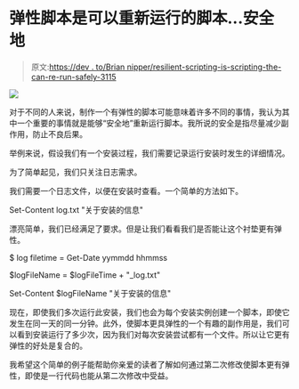 # 弹性脚本是可以重新运行的脚本...安全地

> 原文:[https://dev . to/Brian nipper/resilient-scripting-is-scripting-the-can-re-run-safely-3115](https://dev.to/briannipper/resilient-scripting-is-scripting-that-can-be-rerun-safely-3115)

[![](../Images/743bca4833d2bcaaaa56346b9359dbf8.png)](https://2.bp.blogspot.com/-OpAbl076Y8o/W2yvk-FhKOI/AAAAAAAAHJo/mVd1WFJj4E094cwBvBxUb2E4xt5vjGOqgCLcBGAs/s1600/saftey-first.jpg) 

对于不同的人来说，制作一个有弹性的脚本可能意味着许多不同的事情，我认为其中一个重要的事情就是能够“安全地”重新运行脚本。我所说的安全是指尽量减少副作用，防止不良后果。

举例来说，假设我们有一个安装过程，我们需要记录运行安装时发生的详细情况。

为了简单起见，我们只关注日志需求。

我们需要一个日志文件，以便在安装时查看。一个简单的方法如下。

Set-Content log.txt "关于安装的信息"

漂亮简单，我们已经满足了要求。但是让我们看看我们是否能让这个衬垫更有弹性。

$ log filetime = Get-Date yymmdd hhmmss

$logFileName = $logFileTime + "_log.txt"

Set-Content $logFileName "关于安装的信息"

现在，即使我们多次运行此安装，我们也会为每个安装实例创建一个脚本，即使它发生在同一天的同一分钟。此外，使脚本更具弹性的一个有趣的副作用是，我们可以看到安装运行了多少次，因为我们对每次安装尝试都有一个文件。所以让它更有弹性的好处是复合的。

我希望这个简单的例子能帮助你亲爱的读者了解如何通过第二次修改使脚本更有弹性，即使是一行代码也能从第二次修改中受益。